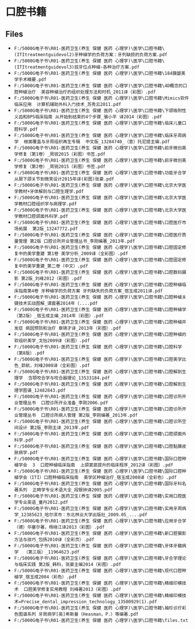 # 口腔书籍

## Files

- `F:/5000G电子书\R01-医药卫生(养生 保健 医药 心理学)\医学\口腔书籍\(ITItreatmentguidevol2)牙种植学的负荷方案：牙列缺损的负荷方案.pdf`
- `F:/5000G电子书\R01-医药卫生(养生 保健 医药 心理学)\医学\口腔书籍\(ITItreatmentguidevol3)拔牙位点种植-各种治疗方案.pdf`
- `F:/5000G电子书\R01-医药卫生(养生 保健 医药 心理学)\医学\口腔书籍\184膜龈美学手术精要.pdf`
- `F:/5000G电子书\R01-医药卫生(养生 保健 医药 心理学)\医学\口腔书籍\4D概念的口腔种植治疗  美容种植治疗的组织处理方法和时机_2011译（彩图）.pdf`
- `F:/5000G电子书\R01-医药卫生(养生 保健 医药 心理学)\医学\口腔书籍\Mimics软件临床应用  计算机辅助外科入门技术_苏秀云2011.pdf`
- `F:/5000G电子书\R01-医药卫生(养生 保健 医药 心理学)\医学\口腔书籍\下颌吸附性义齿和BPS临床指南 从开始到结束的4个步骤_骆小平 译2014（彩图）.pdf`
- `F:/5000G电子书\R01-医药卫生(养生 保健 医药 心理学)\医学\口腔书籍\临床儿童口腔科学.pdf`
- `F:/5000G电子书\R01-医药卫生(养生 保健 医药 心理学)\医学\口腔书籍\临床牙周病学  根面覆盖与牙周组织再生专辑  中文版_13284740_（意）托尼提主编.pdf`
- `F:/5000G电子书\R01-医药卫生(养生 保健 医药 心理学)\医学\口腔书籍\前牙微创美学修复（第1卷）_周锐2015（彩图）书签.pdf`
- `F:/5000G电子书\R01-医药卫生(养生 保健 医药 心理学)\医学\口腔书籍\前牙微创美学修复（第2卷）_周锐2015（彩图）书签.pdf`
- `F:/5000G电子书\R01-医药卫生(养生 保健 医药 心理学)\医学\口腔书籍\功能牙合学 从颞下颌关节到微笑设计2015年译(彩图)张豪.pdf`
- `F:/5000G电子书\R01-医药卫生(养生 保健 医药 心理学)\医学\口腔书籍\北京大学医学教材+牙体解剖与口腔生理学.pdf`
- `F:/5000G电子书\R01-医药卫生(养生 保健 医药 心理学)\医学\口腔书籍\北京大学医学教材口腔组织学与病理学.pdf`
- `F:/5000G电子书\R01-医药卫生(养生 保健 医药 心理学)\医学\口腔书籍\北京大学医学教材口腔颌面外科学.pdf`
- `F:/5000G电子书\R01-医药卫生(养生 保健 医药 心理学)\医学\口腔书籍\口腔医疗市场拓展  第2版_13247772.pdf`
- `F:/5000G电子书\R01-医药卫生(养生 保健 医药 心理学)\医学\口腔书籍\口腔医疗质量管理 第2版 口腔诊所开业管理丛书_李刚编著_2013年.pdf`
- `F:/5000G电子书\R01-医药卫生(养生 保健 医药 心理学)\医学\口腔书籍\口腔固定修复中的美学重建 第1卷 美学分析_2009译（全彩图）.pdf`
- `F:/5000G电子书\R01-医药卫生(养生 保健 医药 心理学)\医学\口腔书籍\口腔固定修复中的美学重建_第二卷（中文）.pdf`
- `F:/5000G电子书\R01-医药卫生(养生 保健 医药 心理学)\医学\口腔书籍\口腔数码摄影 第2版_刘峰2012（彩图）.pdf`
- `F:/5000G电子书\R01-医药卫生(养生 保健 医药 心理学)\医学\口腔书籍\口腔种植临床指南第4卷 牙种植学的负荷方案 牙列缺失的负荷方案_宿玉成2011译.pdf`
- `F:/5000G电子书\R01-医药卫生(养生 保健 医药 心理学)\医学\口腔书籍\口腔种植关键技术实战图解_谭震著2014年（....pdf`
- `F:/5000G电子书\R01-医药卫生(养生 保健 医药 心理学)\医学\口腔书籍\口腔种植学（第2版）_宿玉成主编_2014年（彩图）.pdf`
- `F:/5000G电子书\R01-医药卫生(养生 保健 医药 心理学)\医学\口腔书籍\口腔种植并发症 病因预防和治疗 章锦才译_2013年（彩图）.pdf`
- `F:/5000G电子书\R01-医药卫生(养生 保健 医药 心理学)\医学\口腔书籍\口腔种植的软组织美学_戈怡2009译（彩图）.pdf`
- `F:/5000G电子书\R01-医药卫生(养生 保健 医药 心理学)\医学\口腔书籍\口腔科学（第8版）.pdf`
- `F:/5000G电子书\R01-医药卫生(养生 保健 医药 心理学)\医学\口腔书籍\口腔美学比色_郭航，刘峰2008译（全彩图）.pdf`
- `F:/5000G电子书\R01-医药卫生(养生 保健 医药 心理学)\医学\口腔书籍\口腔解剖生理学  含颚咬合学与咬合器理论_13533184.pdf`
- `F:/5000G电子书\R01-医药卫生(养生 保健 医药 心理学)\医学\口腔书籍\口腔解剖生理学图谱_12482843.pdf`
- `F:/5000G电子书\R01-医药卫生(养生 保健 医药 心理学)\医学\口腔书籍\口腔诊所开业管理丛书  口腔诊所开业准备_李刚2006.pdf`
- `F:/5000G电子书\R01-医药卫生(养生 保健 医药 心理学)\医学\口腔书籍\口腔诊所开业管理丛书  口腔诊所病人管理 第2版_李刚编著_2013年.pdf`
- `F:/5000G电子书\R01-医药卫生(养生 保健 医药 心理学)\医学\口腔书籍\口腔诊所空间设计 第2版_李刚主译_2013年.pdf`
- `F:/5000G电子书\R01-医药卫生(养生 保健 医药 心理学)\医学\口腔书籍\口腔颌面外科学.pdf`
- `F:/5000G电子书\R01-医药卫生(养生 保健 医药 心理学)\医学\口腔书籍\口腔黏膜皮肤病学.pdf`
- `F:/5000G电子书\R01-医药卫生(养生 保健 医药 心理学)\医学\口腔书籍\国际口腔种植学会  3  口腔种植临床指南  上颌窦底提升的临床程序_2012译（彩图）.pdf`
- `F:/5000G电子书\R01-医药卫生(养生 保健 医药 心理学)\医学\口腔书籍\国际口腔种植学会（ITI）口腔种植临床指南  美学区种植治疗_宿玉成2008译（全彩色）.pdf`
- `F:/5000G电子书\R01-医药卫生(养生 保健 医药 心理学)\医学\口腔书籍\国际牙科名著系列  正畸学专业术语大全_段银钟译2005.pdf`
- `F:/5000G电子书\R01-医药卫生(养生 保健 医药 心理学)\医学\口腔书籍\实用口腔医学专业英语_童丹2012.pdf`
- `F:/5000G电子书\R01-医药卫生(养生 保健 医药 心理学)\医学\口腔书籍\实用牙周病学_12385623_哈尔滨市：东北林业大学出版社_2009.05_....pdf`
- `F:/5000G电子书\R01-医药卫生(养生 保健 医药 心理学)\医学\口腔书籍\应用牙合学 （德）华塞尔著，杨晓江译2013（彩图）.pdf`
- `F:/5000G电子书\R01-医药卫生(养生 保健 医药 心理学)\医学\口腔书籍\新口腔摄影方法与技巧_包扬2010译（全彩页）.pdf`
- `F:/5000G电子书\R01-医药卫生(养生 保健 医药 心理学)\医学\口腔书籍\牙体牙髓病学  （第三版）_11964623.pdf`
- `F:/5000G电子书\R01-医药卫生(养生 保健 医药 心理学)\医学\口腔书籍\牙合学理论与临床实践 第2版_韩科，张豪主编2014（彩图）.pdf`
- `F:/5000G电子书\R01-医药卫生(养生 保健 医药 心理学)\医学\口腔书籍\现代口腔种植学_宿玉成2004（彩色）.pdf`
- `F:/5000G电子书\R01-医药卫生(养生 保健 医药 心理学)\医学\口腔书籍\精细印模技术  口腔美学修复实用教程 刘峰著2013（彩图）.pdf`
- `F:/5000G电子书\R01-医药卫生(养生 保健 医药 心理学)\医学\口腔书籍\精细印模技术=Precise_dental_impression_technology_13500929(1).pdf`
- `F:/5000G电子书\R01-医药卫生(养生 保健 医药 心理学)\医学\口腔书籍\袖珍诊疗彩色图谱系列 牙周病学[英]希斯曼（Heasman，P.）等编著.pdf`
- `F:/5000G电子书\R01-医药卫生(养生 保健 医药 心理学)\医学\口腔书籍\files.txt`
